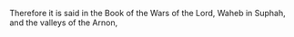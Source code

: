 Therefore it is said in the Book of the Wars of the Lord, Waheb in Suphah, and the valleys of the Arnon,
